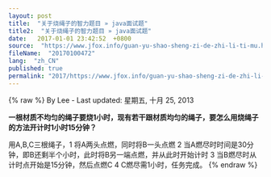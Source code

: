 ```yaml
---
layout: post
title:  "关于烧绳子的智力题目 » java面试题"
title2:  "关于烧绳子的智力题目 » java面试题"
date:   2017-01-01 23:42:52  +0800
source:  "https://www.jfox.info/guan-yu-shao-sheng-zi-de-zhi-li-ti-mu.html"
fileName:  "20170100472"
lang:  "zh_CN"
published: true
permalink: "2017/https://www.jfox.info/guan-yu-shao-sheng-zi-de-zhi-li-ti-mu.html"
---
```

{% raw %}
By Lee - Last updated: 星期五, 十月 25, 2013

**一根材质不均匀的绳子要烧1小时，现有若干跟材质均匀的绳子，要怎么用烧绳子的方法开计时1小时15分钟？**

用A,B,C三根绳子，1 将A两头点燃，同时将B一头点燃 2 当A燃尽时时间是30分钟，即B还剩半个小时，此时将B另一端点燃，并从此时开始计时 3 当B燃尽时从计时点开始是15分钟，然后点燃C 4 C燃尽需1小时，任务完成。
{% endraw %}